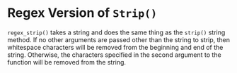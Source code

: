 # Regex Version of `Strip()`

`regex_strip()` takes a string and does the same thing as the `strip()` string method. If no other arguments are passed other than the string to strip, then whitespace characters will be removed from the beginning and end of the string. Otherwise, the characters specified in the second argument to the function will be removed from the string.
